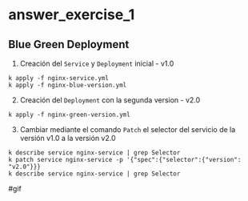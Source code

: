# answer_exercise_1

## Blue Green Deployment

1. Creación del `Service` y `Deployment` inicial - v1.0

```
k apply -f nginx-service.yml
k apply -f nginx-blue-version.yml
```

2. Creación del `Deployment` con la segunda version - v2.0

```
k apply -f nginx-green-version.yml
```

3. Cambiar mediante el comando `Patch` el selector del servicio de la versión v1.0 a la versión v2.0

```
k describe service nginx-service | grep Selector
k patch service nginx-service -p '{"spec":{"selector":{"version": "v2.0"}}}
k describe service nginx-service | grep Selector
```

#gif
